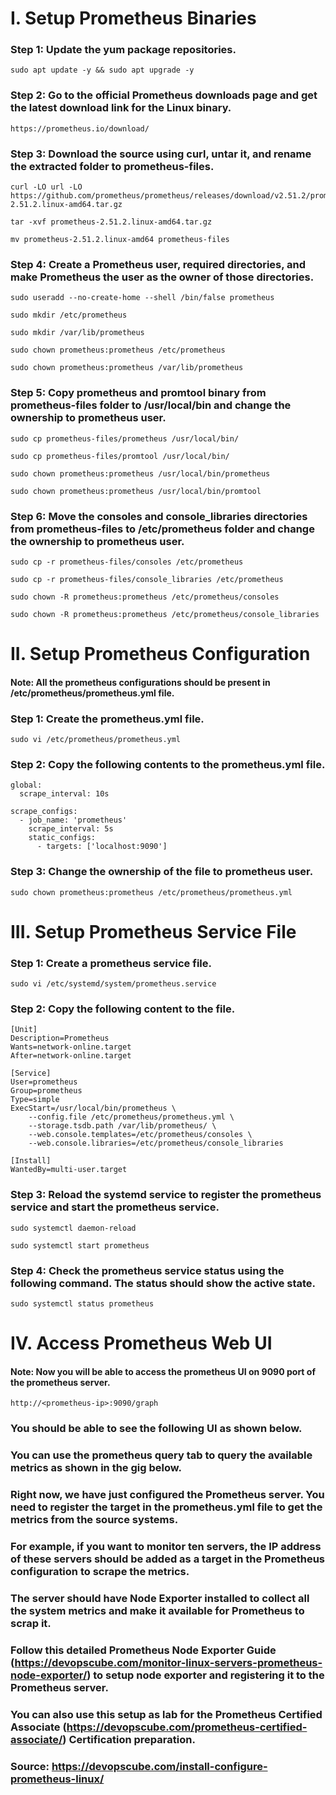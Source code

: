 # I. Setup Prometheus Binaries #

### Step 1: Update the yum package repositories.
```
sudo apt update -y && sudo apt upgrade -y
```

### Step 2: Go to the official Prometheus downloads page and get the latest download link for the Linux binary.
```
https://prometheus.io/download/
```

### Step 3: Download the source using curl, untar it, and rename the extracted folder to prometheus-files.
```
curl -LO url -LO https://github.com/prometheus/prometheus/releases/download/v2.51.2/prometheus-2.51.2.linux-amd64.tar.gz
```

```
tar -xvf prometheus-2.51.2.linux-amd64.tar.gz
```

```
mv prometheus-2.51.2.linux-amd64 prometheus-files
```

### Step 4: Create a Prometheus user, required directories, and make Prometheus the user as the owner of those directories.
```
sudo useradd --no-create-home --shell /bin/false prometheus
```

```
sudo mkdir /etc/prometheus
```

```
sudo mkdir /var/lib/prometheus
```

```
sudo chown prometheus:prometheus /etc/prometheus
```

```
sudo chown prometheus:prometheus /var/lib/prometheus
```

### Step 5: Copy prometheus and promtool binary from prometheus-files folder to /usr/local/bin and change the ownership to prometheus user.
```
sudo cp prometheus-files/prometheus /usr/local/bin/
```

```
sudo cp prometheus-files/promtool /usr/local/bin/
```

```
sudo chown prometheus:prometheus /usr/local/bin/prometheus
```

```
sudo chown prometheus:prometheus /usr/local/bin/promtool
```

### Step 6: Move the consoles and console_libraries directories from prometheus-files to /etc/prometheus folder and change the ownership to prometheus user.
```
sudo cp -r prometheus-files/consoles /etc/prometheus
```

```
sudo cp -r prometheus-files/console_libraries /etc/prometheus
```

```
sudo chown -R prometheus:prometheus /etc/prometheus/consoles
```

```
sudo chown -R prometheus:prometheus /etc/prometheus/console_libraries
```


# II. Setup Prometheus Configuration #

#### Note: All the prometheus configurations should be present in /etc/prometheus/prometheus.yml file.

### Step 1: Create the prometheus.yml file.
```
sudo vi /etc/prometheus/prometheus.yml
```

### Step 2: Copy the following contents to the prometheus.yml file.
```
global:
  scrape_interval: 10s

scrape_configs:
  - job_name: 'prometheus'
    scrape_interval: 5s
    static_configs:
      - targets: ['localhost:9090']
```

### Step 3: Change the ownership of the file to prometheus user.
```
sudo chown prometheus:prometheus /etc/prometheus/prometheus.yml
```


# III. Setup Prometheus Service File #

### Step 1: Create a prometheus service file.
```
sudo vi /etc/systemd/system/prometheus.service
```

### Step 2: Copy the following content to the file.
```
[Unit]
Description=Prometheus
Wants=network-online.target
After=network-online.target

[Service]
User=prometheus
Group=prometheus
Type=simple
ExecStart=/usr/local/bin/prometheus \
    --config.file /etc/prometheus/prometheus.yml \
    --storage.tsdb.path /var/lib/prometheus/ \
    --web.console.templates=/etc/prometheus/consoles \
    --web.console.libraries=/etc/prometheus/console_libraries

[Install]
WantedBy=multi-user.target
```

### Step 3: Reload the systemd service to register the prometheus service and start the prometheus service.
```
sudo systemctl daemon-reload
```

```
sudo systemctl start prometheus
```

### Step 4: Check the prometheus service status using the following command. The status should show the active state.
```
sudo systemctl status prometheus
```


# IV. Access Prometheus Web UI #

#### Note: Now you will be able to access the prometheus UI on 9090 port of the prometheus server.
```
http://<prometheus-ip>:9090/graph
```
### You should be able to see the following UI as shown below.
### You can use the prometheus query tab to query the available metrics as shown in the gig below.
### Right now, we have just configured the Prometheus server. You need to register the target in the prometheus.yml file to get the metrics from the source systems.
### For example, if you want to monitor ten servers, the IP address of these servers should be added as a target in the Prometheus configuration to scrape the metrics.
### The server should have Node Exporter installed to collect all the system metrics and make it available for Prometheus to scrap it.
### Follow this detailed Prometheus Node Exporter Guide (https://devopscube.com/monitor-linux-servers-prometheus-node-exporter/) to setup node exporter and registering it to the Prometheus server. 
### You can also use this setup as lab for the Prometheus Certified Associate (https://devopscube.com/prometheus-certified-associate/) Certification preparation.

### Source: https://devopscube.com/install-configure-prometheus-linux/
